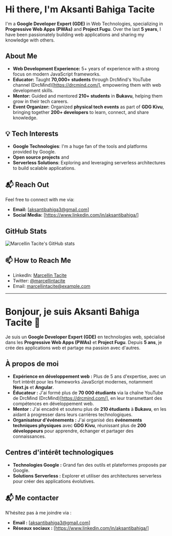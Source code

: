 # Hi there, I'm Aksanti Bahiga Tacite 

I'm a **Google Developer Expert (GDE)** in Web Technologies, specializing in **Progressive Web Apps (PWAs)** and **Project Fugu**. Over the last **5 years**, I have been passionately building web applications and sharing my knowledge with others.

## About Me
- **Web Development Experience:** 5+ years of experience with a strong focus on modern JavaScript frameworks.
- **Educator:** Taught **70,000+ students** through DrcMind's YouTube channel (DrcMind)[https://drcmind.com/], empowering them with web development skills.
- **Mentor:** Guided and mentored **210+ students** in **Bukavu**, helping them grow in their tech careers.
- **Event Organizer:** Organized **physical tech events** as part of **GDG Kivu**, bringing together **200+ developers** to learn, connect, and share knowledge.

## 💡 Tech Interests
- **Google Technologies**: I'm a huge fan of the tools and platforms provided by Google.
- **Open source projects** and
- **Serverless Solutions**: Exploring and leveraging serverless architectures to build scalable applications.

## 📬 Reach Out
Feel free to connect with me via:
- **Email:** [aksantibahiga3@gmail.com]
- **Social Media:** [https://www.linkedin.com/in/aksantibahiga/]

## GitHub Stats

![Marcellin Tacite's GitHub stats](https://github-readme-stats.vercel.app/api?username=marcellintacite&show_icons=true&theme=radical)


## 📫 How to Reach Me

- LinkedIn: [Marcellin Tacite](https://www.linkedin.com/in/marcellintacite/)
- Twitter: [@marcellintacite](https://twitter.com/marcellintacite)
- Email: [marcellintacite@example.com](mailto:marcellintacite@example.com)

---

# Bonjour, je suis Aksanti Bahiga Tacite 👋

Je suis un **Google Developer Expert (GDE)** en technologies web, spécialisé dans les **Progressive Web Apps (PWAs)** et **Project Fugu**. Depuis **5 ans**, je crée des applications web et partage ma passion avec d'autres.

## À propos de moi
- **Expérience en développement web :** Plus de 5 ans d'expertise, avec un fort intérêt pour les frameworks JavaScript modernes, notamment **Next.js** et **Angular**.
- **Éducateur :** J'ai formé plus de **70 000 étudiants** via la chaîne YouTube de DrcMind (DrcMind)[https://drcmind.com/], en leur transmettant des compétences en développement web.
- **Mentor :** J'ai encadré et soutenu plus de **210 étudiants** à **Bukavu**, en les aidant à progresser dans leurs carrières technologiques.
- **Organisateur d'événements :** J'ai organisé des **événements techniques physiques** avec **GDG Kivu**, réunissant plus de **200 développeurs** pour apprendre, échanger et partager des connaissances.

## Centres d'intérêt technologiques
- **Technologies Google :** Grand fan des outils et plateformes proposés par Google.
- **Solutions Serverless :** Explorer et utiliser des architectures serverless pour créer des applications évolutives.

## 📬 Me contacter
N'hésitez pas à me joindre via :
- **Email :** [aksantibahiga3@gmail.com]
- **Réseaux sociaux :** [https://www.linkedin.com/in/aksantibahiga/]


